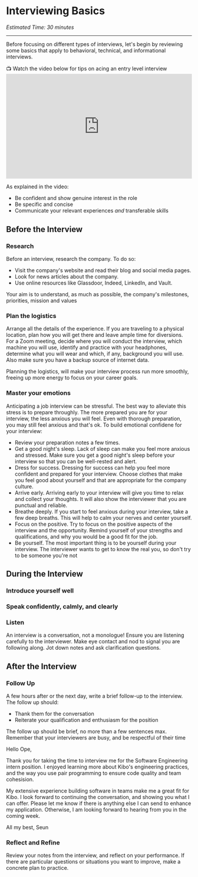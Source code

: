 # Interviewing Basics

*Estimated Time: 30 minutes*

---

Before focusing on different types of interviews, let's begin by reviewing some basics that apply to behavioral, technical, and informational interviews. 

<aside> 
  📺 Watch the video below for tips on acing an entry level interview
</aside>

<div style="position: relative; padding-bottom: 56.25%; height: 0;">
  <iframe width="560" height="315" src="https://www.youtube.com/embed/0MprWWQILbc" title="YouTube video player" frameborder="0" allow="accelerometer; autoplay; clipboard-write; encrypted-media; gyroscope; picture-in-picture; web-share" allowfullscreen style="position: absolute; top: 0; left: 0; width: 100%; height: 100%;"></iframe>
</div>

As explained in the video:
- Be confident and show genuine interest in the role
- Be specific and concise
- Communicate your relevant experiences _and_ transferable skills



## Before the Interview

### Research
Before an interview, research the company. To do so:
- Visit the company's website and read their blog and social media pages.
- Look for news articles about the company.
- Use online resources like Glassdoor, Indeed, LinkedIn, and Vault.

Your aim is to understand, as much as possible, the company's milestones, priorities, mission and values


### Plan the logistics

Arrange all the details of the experience. If you are traveling to a physical location, plan how you will get there and leave ample time for diversions. For a Zoom meeting, decide where you will conduct the interview, which machine you will use, identify and practice with your headphones, determine what you will wear and which, if any, background you will use. Also make sure you have a backup source of internet data. 

Planning the logistics, will make your interview process run more smoothly, freeing up more energy to focus on your career goals.

### Master your emotions

Anticipating a job interview can be stressful. The best way to alleviate this stress is to prepare throughly. The more prepared you are for your interview, the less anxious you will feel. Even with thorough preparation, you may still feel anxious and that's ok. To build emotional confidene for your interview:
- Review your preparation notes a few times. 
- Get a good night's sleep. Lack of sleep can make you feel more anxious and stressed. Make sure you get a good night's sleep before your interview so that you can be well-rested and alert.
- Dress for success. Dressing for success can help you feel more confident and prepared for your interview. Choose clothes that make you feel good about yourself and that are appropriate for the company culture.
- Arrive early. Arriving early to your interview will give you time to relax and collect your thoughts. It will also show the interviewer that you are punctual and reliable.
- Breathe deeply. If you start to feel anxious during your interview, take a few deep breaths. This will help to calm your nerves and center yourself.
- Focus on the positive. Try to focus on the positive aspects of the interview and the opportunity. Remind yourself of your strengths and qualifications, and why you would be a good fit for the job.
- Be yourself. The most important thing is to be yourself during your interview. The interviewer wants to get to know the real you, so don't try to be someone you're not


## During the Interview

### Introduce yourself well

### Speak confidently, calmly, and clearly 


### Listen
An interview is a conversation, not a monologue! Ensure you are listening carefully to the interviewer. Make eye contact and nod to signal you are following along. Jot down notes and ask clarification questions. 


## After the Interview
### Follow Up
A few hours after or the next day, write a brief follow-up to the interview. The follow up should:

- Thank them for the conversation
- Reiterate your qualification and enthusiasm for the position

The follow up should be brief, no more than a few sentences max. Remember that your interviewers are busy, and be respectful of their time

<aside>
  Hello Ope,

Thank you for taking the time to interview me for the Software Engineering intern position. I enjoyed learning more about Kibo's engineering practices, and the way you use pair programming to ensure code quality and team cohesision. 
  
My extensive experience building software in teams make me a great fit for Kibo. I look forward to continuing the conversation, and showing you what I can offer. Please let me know if there is anything else I can send to enhance my application. Otherwise, I am looking forward to hearing from you in the coming week.

All my best,
Seun

  </aside>

### Reflect and Refine
Review your notes from the interview, and reflect on your performance. If there are particular questions or situations you want to improve, make a concrete plan to practice. 

